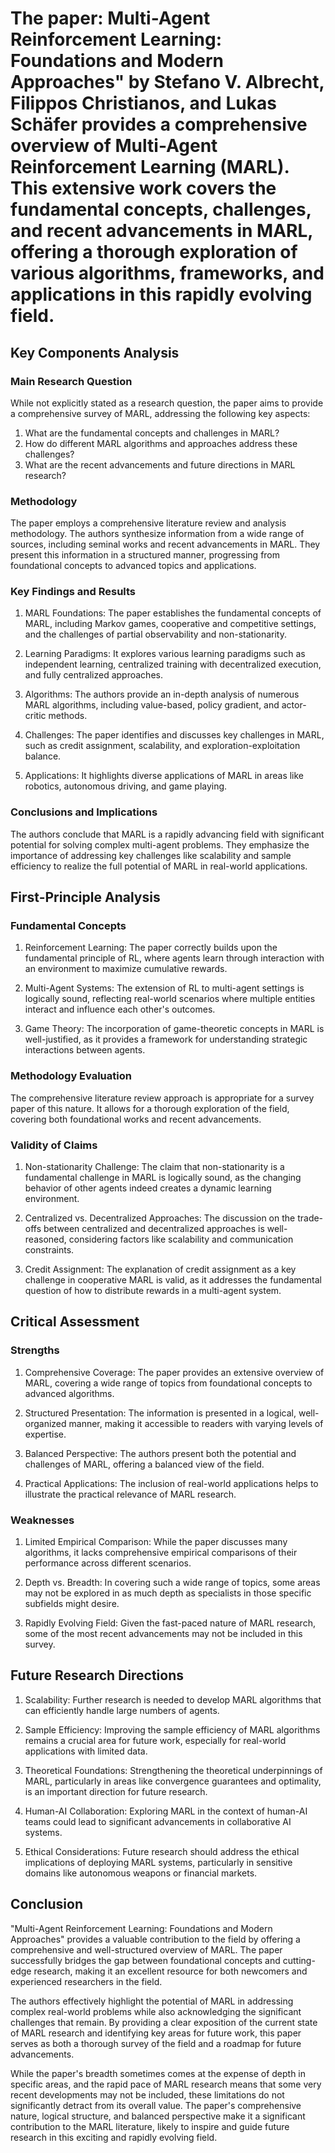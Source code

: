 
# The paper: Multi-Agent Reinforcement Learning: Foundations and Modern Approaches" by Stefano V. Albrecht, Filippos Christianos, and Lukas Schäfer provides a comprehensive overview of Multi-Agent Reinforcement Learning (MARL). This extensive work covers the fundamental concepts, challenges, and recent advancements in MARL, offering a thorough exploration of various algorithms, frameworks, and applications in this rapidly evolving field.

## Key Components Analysis

### Main Research Question

While not explicitly stated as a research question, the paper aims to provide a comprehensive survey of MARL, addressing the following key aspects:
1. What are the fundamental concepts and challenges in MARL?
2. How do different MARL algorithms and approaches address these challenges?
3. What are the recent advancements and future directions in MARL research?

### Methodology

The paper employs a comprehensive literature review and analysis methodology. The authors synthesize information from a wide range of sources, including seminal works and recent advancements in MARL. They present this information in a structured manner, progressing from foundational concepts to advanced topics and applications.

### Key Findings and Results

1. MARL Foundations: The paper establishes the fundamental concepts of MARL, including Markov games, cooperative and competitive settings, and the challenges of partial observability and non-stationarity.

2. Learning Paradigms: It explores various learning paradigms such as independent learning, centralized training with decentralized execution, and fully centralized approaches.

3. Algorithms: The authors provide an in-depth analysis of numerous MARL algorithms, including value-based, policy gradient, and actor-critic methods.

4. Challenges: The paper identifies and discusses key challenges in MARL, such as credit assignment, scalability, and exploration-exploitation balance.

5. Applications: It highlights diverse applications of MARL in areas like robotics, autonomous driving, and game playing.

### Conclusions and Implications

The authors conclude that MARL is a rapidly advancing field with significant potential for solving complex multi-agent problems. They emphasize the importance of addressing key challenges like scalability and sample efficiency to realize the full potential of MARL in real-world applications.

## First-Principle Analysis

### Fundamental Concepts

1. Reinforcement Learning: The paper correctly builds upon the fundamental principle of RL, where agents learn through interaction with an environment to maximize cumulative rewards.

2. Multi-Agent Systems: The extension of RL to multi-agent settings is logically sound, reflecting real-world scenarios where multiple entities interact and influence each other's outcomes.

3. Game Theory: The incorporation of game-theoretic concepts in MARL is well-justified, as it provides a framework for understanding strategic interactions between agents.

### Methodology Evaluation

The comprehensive literature review approach is appropriate for a survey paper of this nature. It allows for a thorough exploration of the field, covering both foundational works and recent advancements.

### Validity of Claims

1. Non-stationarity Challenge: The claim that non-stationarity is a fundamental challenge in MARL is logically sound, as the changing behavior of other agents indeed creates a dynamic learning environment.

2. Centralized vs. Decentralized Approaches: The discussion on the trade-offs between centralized and decentralized approaches is well-reasoned, considering factors like scalability and communication constraints.

3. Credit Assignment: The explanation of credit assignment as a key challenge in cooperative MARL is valid, as it addresses the fundamental question of how to distribute rewards in a multi-agent system.

## Critical Assessment

### Strengths

1. Comprehensive Coverage: The paper provides an extensive overview of MARL, covering a wide range of topics from foundational concepts to advanced algorithms.

2. Structured Presentation: The information is presented in a logical, well-organized manner, making it accessible to readers with varying levels of expertise.

3. Balanced Perspective: The authors present both the potential and challenges of MARL, offering a balanced view of the field.

4. Practical Applications: The inclusion of real-world applications helps to illustrate the practical relevance of MARL research.

### Weaknesses

1. Limited Empirical Comparison: While the paper discusses many algorithms, it lacks comprehensive empirical comparisons of their performance across different scenarios.

2. Depth vs. Breadth: In covering such a wide range of topics, some areas may not be explored in as much depth as specialists in those specific subfields might desire.

3. Rapidly Evolving Field: Given the fast-paced nature of MARL research, some of the most recent advancements may not be included in this survey.

## Future Research Directions

1. Scalability: Further research is needed to develop MARL algorithms that can efficiently handle large numbers of agents.

2. Sample Efficiency: Improving the sample efficiency of MARL algorithms remains a crucial area for future work, especially for real-world applications with limited data.

3. Theoretical Foundations: Strengthening the theoretical underpinnings of MARL, particularly in areas like convergence guarantees and optimality, is an important direction for future research.

4. Human-AI Collaboration: Exploring MARL in the context of human-AI teams could lead to significant advancements in collaborative AI systems.

5. Ethical Considerations: Future research should address the ethical implications of deploying MARL systems, particularly in sensitive domains like autonomous weapons or financial markets.

## Conclusion

"Multi-Agent Reinforcement Learning: Foundations and Modern Approaches" provides a valuable contribution to the field by offering a comprehensive and well-structured overview of MARL. The paper successfully bridges the gap between foundational concepts and cutting-edge research, making it an excellent resource for both newcomers and experienced researchers in the field.

The authors effectively highlight the potential of MARL in addressing complex real-world problems while also acknowledging the significant challenges that remain. By providing a clear exposition of the current state of MARL research and identifying key areas for future work, this paper serves as both a thorough survey of the field and a roadmap for future advancements.

While the paper's breadth sometimes comes at the expense of depth in specific areas, and the rapid pace of MARL research means that some very recent developments may not be included, these limitations do not significantly detract from its overall value. The paper's comprehensive nature, logical structure, and balanced perspective make it a significant contribution to the MARL literature, likely to inspire and guide future research in this exciting and rapidly evolving field.